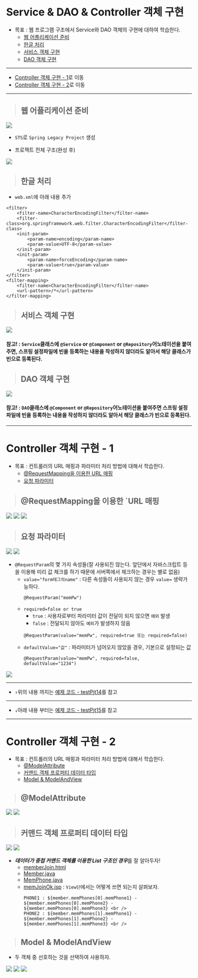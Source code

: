 # Service & DAO & Controller 객체 구현

+ 목표 : 웹 프로그램 구조에서 Service와 DAO 객체의 구현에 대하여 학습한다.
    + [웹 어플리케이션 준비](https://github.com/journeytorainbow/Spring_study_note/blob/master/Service%26DAO%26Controller%EA%B0%9D%EC%B2%B4%EA%B5%AC%ED%98%84/%EB%A9%94%EB%AA%A8.md#%EC%9B%B9-%EC%96%B4%ED%94%8C%EB%A6%AC%EC%BC%80%EC%9D%B4%EC%85%98-%EC%A4%80%EB%B9%84)
    + [한글 처리](https://github.com/journeytorainbow/Spring_study_note/blob/master/Service%26DAO%26Controller%EA%B0%9D%EC%B2%B4%EA%B5%AC%ED%98%84/%EB%A9%94%EB%AA%A8.md#%ED%95%9C%EA%B8%80-%EC%B2%98%EB%A6%AC)
    + [서비스 객체 구현](https://github.com/journeytorainbow/Spring_study_note/blob/master/Service%26DAO%26Controller%EA%B0%9D%EC%B2%B4%EA%B5%AC%ED%98%84/%EB%A9%94%EB%AA%A8.md#%EC%84%9C%EB%B9%84%EC%8A%A4-%EA%B0%9D%EC%B2%B4-%EA%B5%AC%ED%98%84)
    + [DAO 객체 구현](https://github.com/journeytorainbow/Spring_study_note/blob/master/Service%26DAO%26Controller%EA%B0%9D%EC%B2%B4%EA%B5%AC%ED%98%84/%EB%A9%94%EB%AA%A8.md#dao-%EA%B0%9D%EC%B2%B4-%EA%B5%AC%ED%98%84)

---
+ [Controller 객체 구현 - 1](https://github.com/journeytorainbow/Spring_study_note/blob/master/Service%26DAO%26Controller%EA%B0%9D%EC%B2%B4%EA%B5%AC%ED%98%84/%EB%A9%94%EB%AA%A8.md#controller-%EA%B0%9D%EC%B2%B4-%EA%B5%AC%ED%98%84---1)로 이동
+ [Controller 객체 구현 - 2](https://github.com/journeytorainbow/Spring_study_note/blob/master/Service%26DAO%26Controller%EA%B0%9D%EC%B2%B4%EA%B5%AC%ED%98%84/%EB%A9%94%EB%AA%A8.md#controller-%EA%B0%9D%EC%B2%B4-%EA%B5%AC%ED%98%84---2)로 이동
---

> ## 웹 어플리케이션 준비

<img src="https://github.com/journeytorainbow/Spring_study_note/blob/master/Service&DAO&Controller%EA%B0%9D%EC%B2%B4%EA%B5%AC%ED%98%84/img/img1.JPG?raw=true">

+ `STS`로 `Spring Legacy Project` 생성

+ 프로젝트 전체 구조(완성 후)

<img src="https://github.com/journeytorainbow/Spring_study_note/blob/master/Service&DAO&Controller%EA%B0%9D%EC%B2%B4%EA%B5%AC%ED%98%84/img/img4.JPG?raw=true">

> ## 한글 처리

+ `web.xml`에 아래 내용 추가

```
<filter>
    <filter-name>CharacterEncodingFilter</filter-name>
    <filter-class>org.springframework.web.filter.CharacterEncodingFilter</filter-class>
    <init-param>
        <param-name>encoding</param-name>
        <param-value>UTF-8</param-value>
    </init-param>
    <init-param>
        <param-name>forceEncoding</param-name>
        <param-value>true</param-value>
    </init-param>
</filter>
<filter-mapping>
    <filter-name>CharacterEncodingFilter</filter-name>
    <url-pattern>/*</url-pattern>
</filter-mapping>
```

> ## 서비스 객체 구현

<img src="https://github.com/journeytorainbow/Spring_study_note/blob/master/Service&DAO&Controller%EA%B0%9D%EC%B2%B4%EA%B5%AC%ED%98%84/img/img2.JPG?raw=true">

#### 참고! : `Service`클래스에 `@Service` or `@Component` or `@Repository`어노테이션을 붙여주면, 스프링 설정파일에 빈을 등록하는 내용을 작성하지 않더라도 알아서 해당 클래스가 빈으로 등록된다.

> ## DAO 객체 구현

<img src="https://github.com/journeytorainbow/Spring_study_note/blob/master/Service&DAO&Controller%EA%B0%9D%EC%B2%B4%EA%B5%AC%ED%98%84/img/img3.JPG?raw=true">

#### 참고! : `DAO`클래스에 `@Component` or `@Repository`어노테이션을 붙여주면 스프링 설정파일에 빈을 등록하는 내용을 작성하지 않더라도 알아서 해당 클래스가 빈으로 등록된다.

---

# Controller 객체 구현 - 1

+ 목표 : 컨트롤러의 URL 매핑과 파라미터 처리 방법에 대해서 학습한다.
    + [@RequestMapping을 이용한 URL 매핑](https://github.com/journeytorainbow/Spring_study_note/blob/master/Service%26DAO%26Controller%EA%B0%9D%EC%B2%B4%EA%B5%AC%ED%98%84/%EB%A9%94%EB%AA%A8.md#requestmapping%EC%9D%84-%EC%9D%B4%EC%9A%A9%ED%95%9C-url-%EB%A7%A4%ED%95%91)
    + [요청 파라미터](https://github.com/journeytorainbow/Spring_study_note/blob/master/Service%26DAO%26Controller%EA%B0%9D%EC%B2%B4%EA%B5%AC%ED%98%84/%EB%A9%94%EB%AA%A8.md#%EC%9A%94%EC%B2%AD-%ED%8C%8C%EB%9D%BC%EB%AF%B8%ED%84%B0)

> ## @RequestMapping을 이용한 `URL 매핑

<img src="https://github.com/journeytorainbow/Spring_study_note/blob/master/Service&DAO&Controller%EA%B0%9D%EC%B2%B4%EA%B5%AC%ED%98%84/img/img5.JPG?raw=true">
<img src="https://github.com/journeytorainbow/Spring_study_note/blob/master/Service&DAO&Controller%EA%B0%9D%EC%B2%B4%EA%B5%AC%ED%98%84/img/img7.JPG?raw=true">
<img src="https://github.com/journeytorainbow/Spring_study_note/blob/master/Service&DAO&Controller%EA%B0%9D%EC%B2%B4%EA%B5%AC%ED%98%84/img/img6.JPG?raw=true">

> ## 요청 파라미터

<img src="https://github.com/journeytorainbow/Spring_study_note/blob/master/Service&DAO&Controller%EA%B0%9D%EC%B2%B4%EA%B5%AC%ED%98%84/img/img8.JPG?raw=true">
<img src="https://github.com/journeytorainbow/Spring_study_note/blob/master/Service&DAO&Controller%EA%B0%9D%EC%B2%B4%EA%B5%AC%ED%98%84/img/img9.JPG?raw=true">

+ `@RequestParam`의 몇 가지 속성들(잘 사용되진 않는다. 앞단에서 자바스크립트 등을 이용해 미리 값 체크를 하기 때문에 서버쪽에서 체크하는 경우는 별로 없음)
    + `value="form태그의name"` : 다른 속성들이 사용되지 않는 경우 `value=` 생략가능하다.
        ```
        @RequestParam("memPw")
        ```
    + `required=false or true`
        + `true` : 사용자로부터 파라미터 값이 전달이 되지 않으면 `예외` 발생
        + `false` : 전달되지 않아도 `예외`가 발생하지 않음
        ```
        @RequestParam(value="memPw", required=true 또는 required=false)
        ```
    + `defaultValue="값"` : 파라미터가 넘어오지 않았을 경우, 기본으로 설정되는 값
        ```
        @RequestParam(value="memPw", required=false, defaultValue="1234")
        ```

<img src="https://github.com/journeytorainbow/Spring_study_note/blob/master/Service&DAO&Controller%EA%B0%9D%EC%B2%B4%EA%B5%AC%ED%98%84/img/img10.JPG?raw=true">


---

+ `↑`위의 내용 까지는 [예제 코드 - testPjt14](https://github.com/journeytorainbow/Spring_study_note/tree/master/Service%26DAO%26Controller%EA%B0%9D%EC%B2%B4%EA%B5%AC%ED%98%84/testPjt14)를 참고

---

+ `↓`아래 내용 부터는 [예제 코드 - testPjt15](https://github.com/journeytorainbow/Spring_study_note/tree/master/Service%26DAO%26Controller%EA%B0%9D%EC%B2%B4%EA%B5%AC%ED%98%84/testPjt15)를 참고

---

# Controller 객체 구현 - 2

+ 목표 : 컨트롤러의 URL 매핑과 파라미터 처리 방법에 대해서 학습한다.
    + [@ModelAttribute](https://github.com/journeytorainbow/Spring_study_note/blob/master/Service%26DAO%26Controller%EA%B0%9D%EC%B2%B4%EA%B5%AC%ED%98%84/%EB%A9%94%EB%AA%A8.md#modelattribute)
    + [커맨드 객체 프로퍼티 데이터 타입](https://github.com/journeytorainbow/Spring_study_note/blob/master/Service%26DAO%26Controller%EA%B0%9D%EC%B2%B4%EA%B5%AC%ED%98%84/%EB%A9%94%EB%AA%A8.md#%EC%BB%A4%EB%A7%A8%EB%93%9C-%EA%B0%9D%EC%B2%B4-%ED%94%84%EB%A1%9C%ED%8D%BC%ED%8B%B0-%EB%8D%B0%EC%9D%B4%ED%84%B0-%ED%83%80%EC%9E%85)
    + [Model & ModelAndView](https://github.com/journeytorainbow/Spring_study_note/blob/master/Service%26DAO%26Controller%EA%B0%9D%EC%B2%B4%EA%B5%AC%ED%98%84/%EB%A9%94%EB%AA%A8.md#model--modelandview)

> ## @ModelAttribute

<img src="https://github.com/journeytorainbow/Spring_study_note/blob/master/Service&DAO&Controller%EA%B0%9D%EC%B2%B4%EA%B5%AC%ED%98%84/img/img11.JPG?raw=true">
<img src="https://github.com/journeytorainbow/Spring_study_note/blob/master/Service&DAO&Controller%EA%B0%9D%EC%B2%B4%EA%B5%AC%ED%98%84/img/img12.JPG?raw=true">

> ## 커맨드 객체 프로퍼티 데이터 타입

<img src="https://github.com/journeytorainbow/Spring_study_note/blob/master/Service&DAO&Controller%EA%B0%9D%EC%B2%B4%EA%B5%AC%ED%98%84/img/img13.JPG?raw=true">

<img src="https://github.com/journeytorainbow/Spring_study_note/blob/master/Service&DAO&Controller%EA%B0%9D%EC%B2%B4%EA%B5%AC%ED%98%84/img/img14.JPG?raw=true">

+ ***데이터가 중첩 커맨드 객체를 이용한 List 구조인 경우***를 잘 알아두자!
    + [memberJoin.html](https://github.com/journeytorainbow/Spring_study_note/blob/master/Service%26DAO%26Controller%EA%B0%9D%EC%B2%B4%EA%B5%AC%ED%98%84/testPjt15/src/main/webapp/resources/html/memJoin.html)
    + [Member.java](https://github.com/journeytorainbow/Spring_study_note/blob/master/Service%26DAO%26Controller%EA%B0%9D%EC%B2%B4%EA%B5%AC%ED%98%84/testPjt15/src/main/java/com/pjt/pjt15/member/Member.java)
    + [MemPhone.java](https://github.com/journeytorainbow/Spring_study_note/blob/master/Service%26DAO%26Controller%EA%B0%9D%EC%B2%B4%EA%B5%AC%ED%98%84/testPjt15/src/main/java/com/pjt/pjt15/member/MemPhone.java)
    + [memJoinOk.jsp](https://github.com/journeytorainbow/Spring_study_note/blob/master/Service%26DAO%26Controller%EA%B0%9D%EC%B2%B4%EA%B5%AC%ED%98%84/testPjt15/src/main/webapp/WEB-INF/views/memJoinOk.jsp) : `View단`에서는 어떻게 쓰면 되는지 살펴보자.
        ```
        PHONE1 : ${member.memPhones[0].memPhone1} - ${member.memPhones[0].memPhone2} - ${member.memPhones[0].memPhone3} <br />
	    PHONE2 : ${member.memPhones[1].memPhone1} - ${member.memPhones[1].memPhone2} - ${member.memPhones[1].memPhone3} <br />
        ```

> ## Model & ModelAndView

+ 두 객체 중 선호하는 것을 선택하여 사용하자.

<img src="https://github.com/journeytorainbow/Spring_study_note/blob/master/Service&DAO&Controller%EA%B0%9D%EC%B2%B4%EA%B5%AC%ED%98%84/img/img15.JPG?raw=true">
<img src="https://github.com/journeytorainbow/Spring_study_note/blob/master/Service&DAO&Controller%EA%B0%9D%EC%B2%B4%EA%B5%AC%ED%98%84/img/img16.JPG?raw=true">
<img src="https://github.com/journeytorainbow/Spring_study_note/blob/master/Service&DAO&Controller%EA%B0%9D%EC%B2%B4%EA%B5%AC%ED%98%84/img/img17.JPG?raw=true">